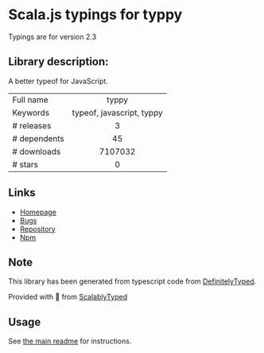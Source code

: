 
# Scala.js typings for typpy

Typings are for version 2.3

## Library description:
A better typeof for JavaScript.

|                    |                 |
| ------------------ | :-------------: |
| Full name          | typpy |
| Keywords           | typeof, javascript, typpy |
| # releases         | 3 |
| # dependents       | 45 |
| # downloads        | 7107032 |
| # stars            | 0 |

## Links
- [Homepage](https://github.com/IonicaBizau/typpy)
- [Bugs](https://github.com/IonicaBizau/typpy/issues)
- [Repository](https://github.com/IonicaBizau/typpy)
- [Npm](https://www.npmjs.com/package/typpy)
    


## Note
This library has been generated from typescript code from [DefinitelyTyped](https://definitelytyped.org).

Provided with :purple_heart: from [ScalablyTyped](https://github.com/oyvindberg/ScalablyTyped)

## Usage
See [the main readme](../../readme.md) for instructions.


